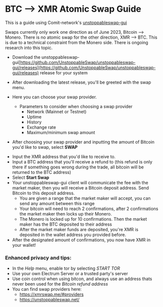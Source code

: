 # BTC --> XMR Atomic Swap Guide  
  
This is a guide using Comit-network's [unstoppableswap-gui](https://github.com/UnstoppableSwap/unstoppableswap-gui/releases)    
    
Swaps currently only work one direction as of June 2023, Bitcoin --> Monero. There is no atomic swap for the other direction, XMR --> BTC. This is due to a technical constraint from the Monero side. There is ongoing research into this topic.


- Download the unstoppableswap-gui[https://github.com/UnstoppableSwap/unstoppableswap-gui/releases](https://github.com/UnstoppableSwap/unstoppableswap-gui/releases) release for your system 

- After downloading the latest release, you'll be greeted with the swap menu.  <!--- sadar: insert pic of swap menu ---> 
- Here you can choose your swap provider.
    - Parameters to consider when choosing a swap provider
        - Network (Mainnet or Testnet)
        - Uptime
        - History
        - Exchange rate
        - Maximum/minimum swap amount
- After choosing your swap provider and inputting the amount of Bitcoin you'd like to swap, select **SWAP**  
 <!--- sadar: insert pic of BTC/XMR entry fields pic ---> 
- Input the XMR address that you'd like to receive to.
- Input a BTC address that you'll receive a refund to (this refund is only there if something goes wrong during the trade, all bitcoin will be returned to the BTC address)
- Select **Start Swap**
- Your unstoppableswap-gui client will communicate the fee with the market maker, then you will receive a Bitcoin deposit address. Send Bitcoin to this deposit address. 
    - You are given a range that the market maker will accept, you can send any amount between this range
    - Your bitcoin will need to reach 2 confirmations, after 2 confirmations the market maker then locks up their Monero.
    - The Monero is locked up for 10 confirmations. Then the market maker has the BTC deposited to their address
    - After the market maker funds are deposited, you're XMR is deposited in the wallet address you provided before.
- After the designated amount of confirmations, you now have XMR in your wallet!  


### Enhanced privacy and tips:   
- In the *Help* menu, enable tor by selecting *START TOR*
- Use your own Electrum Server or a trusted party's server
- Use coin control when using bitcon, and always use an address thats never been used for the *Bitcoin refund address*  
- You can find swap providers here:
    - https://xmrswap.me/#providers 
    - https://unstoppableswap.net/

